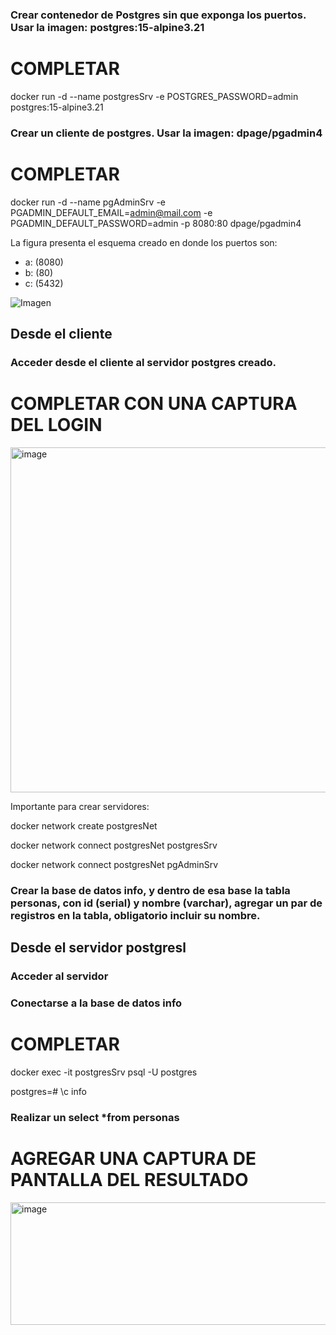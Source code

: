 ### Crear contenedor de Postgres sin que exponga los puertos. Usar la imagen: postgres:15-alpine3.21
# COMPLETAR
docker run -d --name postgresSrv -e POSTGRES_PASSWORD=admin postgres:15-alpine3.21

### Crear un cliente de postgres. Usar la imagen: dpage/pgadmin4

# COMPLETAR
docker run -d --name pgAdminSrv -e PGADMIN_DEFAULT_EMAIL=admin@mail.com -e PGADMIN_DEFAULT_PASSWORD=admin -p 8080:80 dpage/pgadmin4

La figura presenta el esquema creado en donde los puertos son:
- a: (8080)
- b: (80)
- c: (5432)

![Imagen](esquema-2-ejercicio.PNG)

## Desde el cliente
### Acceder desde el cliente al servidor postgres creado.
# COMPLETAR CON UNA CAPTURA DEL LOGIN
<img width="652" height="552" alt="image" src="https://github.com/user-attachments/assets/96970d84-3076-4c2f-9479-0e7806f94a9b" />

Importante para crear servidores:

docker network create postgresNet

docker network connect postgresNet postgresSrv

docker network connect postgresNet pgAdminSrv

### Crear la base de datos info, y dentro de esa base la tabla personas, con id (serial) y nombre (varchar), agregar un par de registros en la tabla, obligatorio incluir su nombre.

## Desde el servidor postgresl
### Acceder al servidor
### Conectarse a la base de datos info
# COMPLETAR
docker exec -it postgresSrv psql -U postgres

postgres=# \c info
### Realizar un select *from personas
# AGREGAR UNA CAPTURA DE PANTALLA DEL RESULTADO
<img width="588" height="196" alt="image" src="https://github.com/user-attachments/assets/c15abc7a-22f6-4036-be70-a9bc928c7182" />
